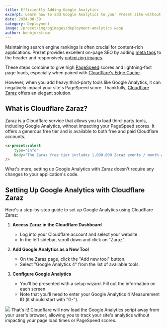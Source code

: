 ```yaml
---
title: Efficiently Adding Google Analytics
excerpt: Learn how to add Google Analytics to your Prezet site without impacting page speed using Cloudflare Zaraz.
date: 2024-08-30
category: Deployment
image: /prezet/img/ogimages/deployment-analytics.webp
author: benbjurstrom
---
```


Maintaining search engine rankings is often crucial for content-rich applications. Prezet provides excellent on-page SEO by adding [meta tags](/features/seo) to the header and responsively [optimizing images](/features/images).

These steps combine to give high [PageSpeed](https://pagespeed.web.dev/) scores and lightning-fast page loads, especially when paired with [Cloudflare's Edge Cache](/deployment/cloudflare).

However, when you add heavy third-party tools like Google Analytics, it can negatively impact your site's PageSpeed score. Thankfully, [Cloudflare Zaraz](https://www.cloudflare.com/application-services/products/zaraz/) offers an elegant solution.

## What is Cloudflare Zaraz?

Zaraz is a Cloudflare service that allows you to load third-party tools, including Google Analytics, without impacting your PageSpeed scores. It offers a generous free tier and is available to both free and paid Cloudflare accounts.


```html +parse
<x-prezet::alert
    type="info"
    body="The Zaraz free tier includes 1,000,000 Zaraz events / month and is priced at $5.00 for each 1,000,000 events above the included amount."
/>
```

What's more, setting up Google Analytics with Zaraz doesn't require any changes to your application's code.

## Setting Up Google Analytics with Cloudflare Zaraz

Here's a step-by-step guide to set up Google Analytics using Cloudflare Zaraz:

1. **Access Zaraz in the Cloudflare Dashboard**
    - Log into your Cloudflare account and select your website.
    - In the left sidebar, scroll down and click on "Zaraz".

2. **Add Google Analytics as a New Tool**
    - On the Zaraz page, click the "Add new tool" button.
    - Select "Google Analytics 4" from the list of available tools.

3. **Configure Google Analytics**
    - You'll be presented with a setup wizard. Fill out the information on each screen.
    - Note that you'll need to enter your Google Analytics 4 Measurement ID (it should start with "G-").
  
![](analytics-20240830104656710.webp)
That's it! Cloudflare will now load the Google Analytics script away from your user's browser, allowing you to track your site's analytics without impacting your page load times or PageSpeed scores.
